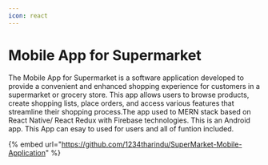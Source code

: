 ```yaml
---
icon: react
---
```


# Mobile App for Supermarket

The Mobile App for Supermarket is a software application developed to provide a convenient and enhanced shopping experience for customers in a supermarket or grocery store. This app allows users to browse products, create shopping lists, place orders, and access various features that streamline their shopping process.The app used to MERN stack based on React Native/ React Redux with Firebase technologies. This is an Android app. This App can esay to used for users and all of funtion included.

{% embed url="https://github.com/1234tharindu/SuperMarket-Mobile-Application" %}

